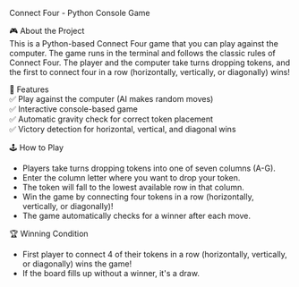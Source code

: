 
Connect Four - Python Console Game 

 🎮 About the Project  
This is a Python-based Connect Four game that you can play against the computer. The game runs in the terminal and follows the classic rules of Connect Four. The player and the computer take turns dropping tokens, and the first to connect four in a row (horizontally, vertically, or diagonally) wins!  

🚀 Features  
✅ Play against the computer (AI makes random moves)  
✅ Interactive console-based game  
✅ Automatic gravity check for correct token placement  
✅ Victory detection for horizontal, vertical, and diagonal wins  

 🕹️ How to Play  
- Players take turns dropping tokens into one of seven columns (A-G).  
- Enter the column letter where you want to drop your token.  
- The token will fall to the lowest available row in that column.  
- Win the game by connecting four tokens in a row (horizontally, vertically, or diagonally)!  
- The game automatically checks for a winner after each move.  

 🏆 Winning Condition  
- First player to connect 4 of their tokens in a row (horizontally, vertically, or diagonally) wins the game!  
- If the board fills up without a winner, it's a draw.  
 
